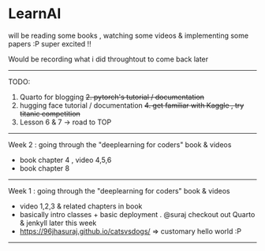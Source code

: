 # LearnAI
will be reading some books , watching some videos &amp; implementing some papers :P super excited !!

Would be recording what i did throughtout to come back later
***
TODO:
1. Quarto for blogging
~~2. pytorch's tutorial / documentation~~
3. hugging face tutorial / documentation
~~4. get familiar with Kaggle , try titanic competition~~
5. Lesson 6 & 7 -> road to TOP
***
Week 2 : going through the "deeplearning for coders" book & videos
* book chapter 4 , video 4,5,6
* book chapter 8
***
Week 1 : going through the "deeplearning for coders" book & videos
* video 1,2,3 & related chapters in book
* basically intro classes + basic deployment . @suraj checkout out Quarto & jenkyll later this week
* https://96jhasuraj.github.io/catsvsdogs/  => customary hello world :P
***

